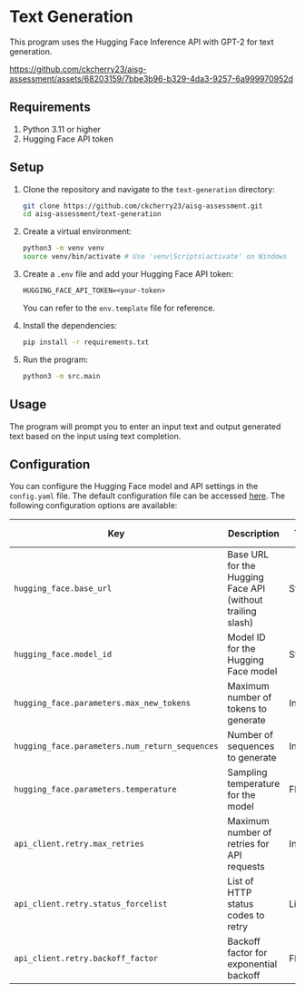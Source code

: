 # Text Generation 

This program uses the Hugging Face Inference API with GPT-2 for text generation.

https://github.com/ckcherry23/aisg-assessment/assets/68203159/7bbe3b96-b329-4da3-9257-6a999970952d

## Requirements

1. Python 3.11 or higher
2. Hugging Face API token

## Setup

1. Clone the repository and navigate to the `text-generation` directory:
    ```sh
    git clone https://github.com/ckcherry23/aisg-assessment.git
    cd aisg-assessment/text-generation
    ```

2. Create a virtual environment:
    ```sh
    python3 -m venv venv
    source venv/bin/activate # Use 'venv\Scripts\activate' on Windows
    ```

3. Create a `.env` file and add your Hugging Face API token:
    ```txt
    HUGGING_FACE_API_TOKEN=<your-token>
    ```
   You can refer to the `env.template` file for reference.

4. Install the dependencies:
    ```sh
    pip install -r requirements.txt
    ```

5. Run the program:
    ```sh
    python3 -m src.main
    ```

## Usage

The program will prompt you to enter an input text and output generated text based on the input using text completion.

## Configuration

You can configure the Hugging Face model and API settings in the `config.yaml` file. The default configuration file can be accessed [here](config.yaml). The following configuration options are available: 

| Key | Description | Type | Required | Default Value |
| --- | ----------- | ---- | -------- | ------------- |
| `hugging_face.base_url` | Base URL for the Hugging Face API (without trailing slash) | String | Yes | - |
| `hugging_face.model_id` | Model ID for the Hugging Face model | String | Yes | - |
| `hugging_face.parameters.max_new_tokens` | Maximum number of tokens to generate | Int | No | 50 |
| `hugging_face.parameters.num_return_sequences` | Number of sequences to generate | Int | No | 1 |
| `hugging_face.parameters.temperature` | Sampling temperature for the model | Float | No | 0.8 |
| `api_client.retry.max_retries` | Maximum number of retries for API requests | Int | No | 3 |
| `api_client.retry.status_forcelist` | List of HTTP status codes to retry | List[Int] | No | [500, 502, 503, 504] |
| `api_client.retry.backoff_factor` | Backoff factor for exponential backoff | Float | No | 0.5 |
